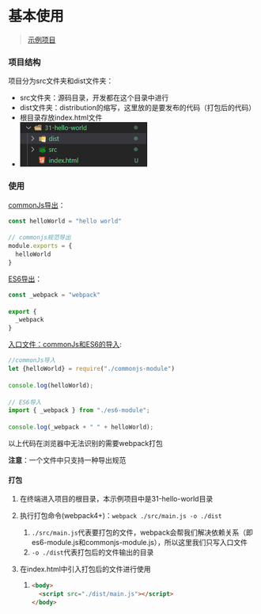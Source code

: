 # 基本使用

> [示例项目](./31-hello-world)

### 项目结构

项目分为src文件夹和dist文件夹：

- src文件夹：源码目录，开发都在这个目录中进行
- dist文件夹：distribution的缩写，这里放的是要发布的代码（打包后的代码）
- 根目录存放index.html文件
- ![](./images/structure.png)

### 使用

[commonJs导出](./31-hello-world/src/commonjs-module.js)：

```js
const helloWorld = "hello world"

// commonjs规范导出
module.exports = {
  helloWorld
}
```

[ES6导出](./31-hello-world/src/es6-module.js)：

```js
const _webpack = "webpack"

export {
  _webpack
}
```

[入口文件：commonJs和ES6的导入](./31-hello-world/src/main.js):

```js
//commonJs导入
let {helloWorld} = require("./commonjs-module")

console.log(helloWorld);

// ES6导入
import { _webpack } from "./es6-module";

console.log(_webpack + " " + helloWorld);
```

以上代码在浏览器中无法识别的需要webpack打包

**注意**：一个文件中只支持一种导出规范

#### 打包

1. 在终端进入项目的根目录，本示例项目中是31-hello-world目录

2. 执行打包命令(webpack4+)：`webpack ./src/main.js -o ./dist`

   1.  `./src/main.js`代表要打包的文件，webpack会帮我们解决依赖关系（即es6-module.js和commonjs-module.js），所以这里我们只写入口文件
   2. `-o ./dist`代表打包后的文件输出的目录

3. 在index.html中引入打包后的文件进行使用

   1. ```html
      <body>
        <script src="./dist/main.js"></script>
      </body>
      ```

